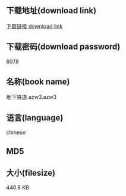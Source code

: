 ## 下载地址(download link)
[下载链接 download link](https://tutu365.netlify.app/?s=%E5%9C%B0%E4%B8%8B%E9%93%81%E9%81%93.azw3)

## 下载密码(download password)
8078

## 名称(book name)
地下铁道.azw3.azw3

## 语言(language)
chinese

## MD5


## 大小(filesize)
440.8 KB
